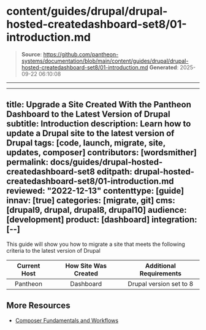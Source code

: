 # content/guides/drupal/drupal-hosted-createdashboard-set8/01-introduction.md

> **Source**: https://github.com/pantheon-systems/documentation/blob/main/content/guides/drupal/drupal-hosted-createdashboard-set8/01-introduction.md
> **Generated**: 2025-09-22 06:10:08

---

---
title: Upgrade a Site Created With the Pantheon Dashboard to the Latest Version of Drupal
subtitle: Introduction
description: Learn how to update a Drupal site to the latest version of Drupal
tags: [code, launch, migrate, site, updates, composer]
contributors: [wordsmither]
permalink: docs/guides/drupal-hosted-createdashboard-set8
editpath: drupal-hosted-createdashboard-set8/01-introduction.md
reviewed: "2022-12-13"
contenttype: [guide]
innav: [true]
categories: [migrate, git]
cms: [drupal9, drupal, drupal8, drupal10]
audience: [development]
product: [dashboard]
integration: [--]
---

This guide will show you how to migrate a site that meets the following criteria to the latest version of Drupal

|  Current Host | How Site Was Created <Popover title="Site Creation" content="What is the method you used to create the site?" /> | Additional Requirements <Popover title="Additional Requirements" content="Any other features that must be in place, or that are desired." /> |
| :-------------------------------------------: | :------------------------------------------------------------------------------------------------------------------------------------------: | :----------------------------------------------------------------------------------------------------------------------------------------------------------------------------------------: |
|                   Pantheon                    |                                                                  Dashboard                                                                   |                                                                                  Drupal version set to 8                                                                                   |

<Partial file="drupal/see-landing.md" />

<Partial file="drupal/commit-history.md" />

## More Resources

- [Composer Fundamentals and Workflows](/guides/composer)
